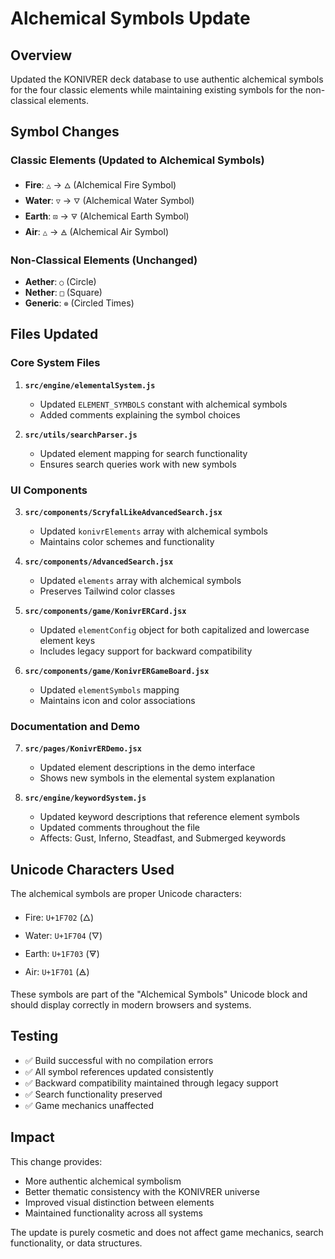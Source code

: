 # Alchemical Symbols Update

## Overview
Updated the KONIVRER deck database to use authentic alchemical symbols for the four classic elements while maintaining existing symbols for the non-classical elements.

## Symbol Changes

### Classic Elements (Updated to Alchemical Symbols)
- **Fire**: `△` → `🜂` (Alchemical Fire Symbol)
- **Water**: `▽` → `🜄` (Alchemical Water Symbol)  
- **Earth**: `⊡` → `🜃` (Alchemical Earth Symbol)
- **Air**: `△` → `🜁` (Alchemical Air Symbol)

### Non-Classical Elements (Unchanged)
- **Aether**: `○` (Circle)
- **Nether**: `□` (Square)
- **Generic**: `⊗` (Circled Times)

## Files Updated

### Core System Files
1. **`src/engine/elementalSystem.js`**
   - Updated `ELEMENT_SYMBOLS` constant with alchemical symbols
   - Added comments explaining the symbol choices

2. **`src/utils/searchParser.js`**
   - Updated element mapping for search functionality
   - Ensures search queries work with new symbols

### UI Components
3. **`src/components/ScryfalLikeAdvancedSearch.jsx`**
   - Updated `konivrElements` array with alchemical symbols
   - Maintains color schemes and functionality

4. **`src/components/AdvancedSearch.jsx`**
   - Updated `elements` array with alchemical symbols
   - Preserves Tailwind color classes

5. **`src/components/game/KonivrERCard.jsx`**
   - Updated `elementConfig` object for both capitalized and lowercase element keys
   - Includes legacy support for backward compatibility

6. **`src/components/game/KonivrERGameBoard.jsx`**
   - Updated `elementSymbols` mapping
   - Maintains icon and color associations

### Documentation and Demo
7. **`src/pages/KonivrERDemo.jsx`**
   - Updated element descriptions in the demo interface
   - Shows new symbols in the elemental system explanation

8. **`src/engine/keywordSystem.js`**
   - Updated keyword descriptions that reference element symbols
   - Updated comments throughout the file
   - Affects: Gust, Inferno, Steadfast, and Submerged keywords

## Unicode Characters Used

The alchemical symbols are proper Unicode characters:
- Fire: `U+1F702` (🜂)
- Water: `U+1F704` (🜄)
- Earth: `U+1F703` (🜃)
- Air: `U+1F701` (🜁)

These symbols are part of the "Alchemical Symbols" Unicode block and should display correctly in modern browsers and systems.

## Testing

- ✅ Build successful with no compilation errors
- ✅ All symbol references updated consistently
- ✅ Backward compatibility maintained through legacy support
- ✅ Search functionality preserved
- ✅ Game mechanics unaffected

## Impact

This change provides:
- More authentic alchemical symbolism
- Better thematic consistency with the KONIVRER universe
- Improved visual distinction between elements
- Maintained functionality across all systems

The update is purely cosmetic and does not affect game mechanics, search functionality, or data structures.